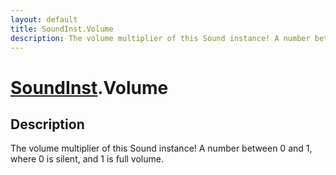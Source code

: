 ```yaml
---
layout: default
title: SoundInst.Volume
description: The volume multiplier of this Sound instance! A number between 0 and 1, where 0 is silent, and 1 is full volume.
---
```

# [SoundInst]({{site.url}}/Pages/Reference/SoundInst.html).Volume

## Description
The volume multiplier of this Sound instance! A number
between 0 and 1, where 0 is silent, and 1 is full volume.

